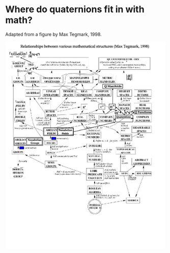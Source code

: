 # Where do quaternions fit in with math?

Adapted from a figure by Max Tegmark, 1998.

![](../images/Stuff/pdfs/math_structure.png)
